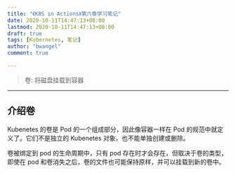 ```yaml
---
title: "《K8S in Actions》第六章学习笔记"
date: 2020-10-11T14:47:13+08:00
lastmod: 2020-10-11T14:47:13+08:00
draft: true
tags: [Kubernetes, 笔记]
author: "bwangel"
comment: true

---
```


> 卷: 将磁盘挂载到容器
<!--more-->
---

## 介绍卷

Kubenetes 的卷是 Pod 的一个组成部分，因此像容器一样在 Pod 的规范中就定义了。它们不是独立的 Kubenetes 对象，也不能单独创建或删除。

卷被绑定到 pod 的生命周期中，只有 pod 存在时才会存在，但取决于卷的类型，即使在 pod 和卷消失之后，卷的文件也可能保持原样，并可以挂载到新的卷中。


